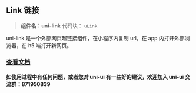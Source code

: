 ## Link 链接

> **组件名：uni-link**
> 代码块： `uLink`

uni-link 是一个外部网页超链接组件，在小程序内复制 url，在 app 内打开外部浏览器，在 h5 端打开新网页。

### [查看文档](https://uniapp.dcloud.io/component/uniui/uni-link)

#### 如使用过程中有任何问题，或者您对 uni-ui 有一些好的建议，欢迎加入 uni-ui 交流群：871950839
